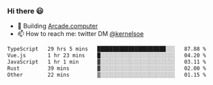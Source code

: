 ### Hi there 😃

- 🔨 Building [Arcade.computer](https://arcade.computer)
- 📫 How to reach me: twitter DM [@kernelsoe](https://twitter.com/kernelsoe)

<!--START_SECTION:waka-->

```txt
TypeScript   29 hrs 5 mins   ██████████████████████░░░   87.88 %
Vue.js       1 hr 23 mins    █░░░░░░░░░░░░░░░░░░░░░░░░   04.20 %
JavaScript   1 hr 1 min      ▓░░░░░░░░░░░░░░░░░░░░░░░░   03.11 %
Rust         39 mins         ▓░░░░░░░░░░░░░░░░░░░░░░░░   02.00 %
Other        22 mins         ▒░░░░░░░░░░░░░░░░░░░░░░░░   01.15 %
```

<!--END_SECTION:waka-->
